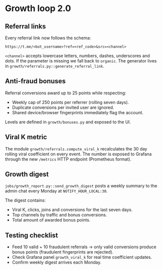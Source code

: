 # Growth loop 2.0

## Referral links

Every referral link now follows the schema:

```
https://t.me/<bot_username>?ref=<ref_code>&src=<channel>
```

`<channel>` accepts lowercase letters, numbers, dashes, underscores and dots.
If the parameter is missing we fall back to `organic`. The generator lives in
`growth/referrals.py::generate_referral_link`.

## Anti-fraud bonuses

Referral conversions award up to 25 points while respecting:

- Weekly cap of 250 points per referrer (rolling seven days).
- Duplicate conversions per invited user are ignored.
- Shared device/browser fingerprints immediately flag the account.

Levels are defined in `growth/bonuses.py` and exposed to the UI.

## Viral K metric

The module `growth/referrals.compute_viral_k` recalculates the 30 day rolling
viral coefficient on every event. The number is exposed to Grafana through the
new `/metrics` HTTP endpoint (Prometheus format).

## Growth digest

`jobs/growth_report.py::send_growth_digest` posts a weekly summary to the admin
chat every Monday at `NOTIFY_HOUR_LOCAL:30`.

The digest contains:

- Viral K, clicks, joins and conversions for the last seven days.
- Top channels by traffic and bonus conversions.
- Total amount of awarded bonus points.

## Testing checklist

- Feed 10 valid + 10 fraudulent referrals → only valid conversions produce
  bonus points (fraudulent fingerprints are rejected).
- Check Grafana panel `growth_viral_k` for real time coefficient updates.
- Confirm weekly digest arrives each Monday.
